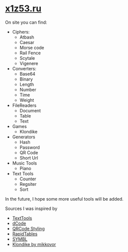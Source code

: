 # <a href="https://x1z53.ru">x1z53.ru</a>

On site you can find: 
- Ciphers:
  - Atbash
  - Caesar
  - Morse code
  - Rail Fence
  - Scytale
  - Vigenere
- Converters:
  - Base64
  - Binary
  - Length
  - Number
  - Time
  - Weight
- FileReaders
  - Document
  - Table
  - Text
- Games
  - Klondike
- Generators
  - Hash
  - Password
  - QR Code
  - Short Url
- Music Tools
  - Piano
- Text Tools
  - Counter
  - Regsiter
  - Sort

In the future, I hope some more useful tools will be added.

Sources I was inspired by
- <a href="https://texttools.ru">TextTools</a>
- <a href="https://dcode.fr">dCode</a>
- <a href="https://qr-code-styling.com">QRCode Styling</a>
- <a href="https://rapidtables.com">RapidTables</a>
- <a href="https://symbl.cc/">SYMBL</a>
- <a href="https://github.com/mikkovor/solitaire">Klondike by mikkovor</a>